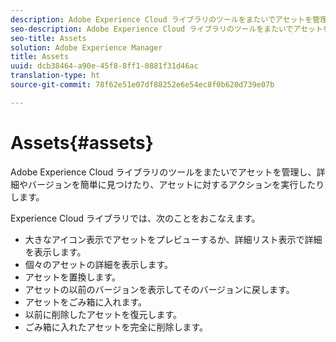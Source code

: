 ```yaml
---
description: Adobe Experience Cloud ライブラリのツールをまたいでアセットを管理し、詳細やバージョンを簡単に見つけたり、アセットに対するアクションを実行したりします。
seo-description: Adobe Experience Cloud ライブラリのツールをまたいでアセットを管理し、詳細やバージョンを簡単に見つけたり、アセットに対するアクションを実行したりします。
seo-title: Assets
solution: Adobe Experience Manager
title: Assets
uuid: dcb38464-a90e-45f8-8ff1-0881f31d46ac
translation-type: ht
source-git-commit: 78f62e51e07df88252e6e54ec8f0b620d739e07b

---
```



# Assets{#assets}

Adobe Experience Cloud ライブラリのツールをまたいでアセットを管理し、詳細やバージョンを簡単に見つけたり、アセットに対するアクションを実行したりします。

Experience Cloud ライブラリでは、次のことをおこなえます。

* 大きなアイコン表示でアセットをプレビューするか、詳細リスト表示で詳細を表示します。
* 個々のアセットの詳細を表示します。
* アセットを置換します。
* アセットの以前のバージョンを表示してそのバージョンに戻します。
* アセットをごみ箱に入れます。
* 以前に削除したアセットを復元します。
* ごみ箱に入れたアセットを完全に削除します。

